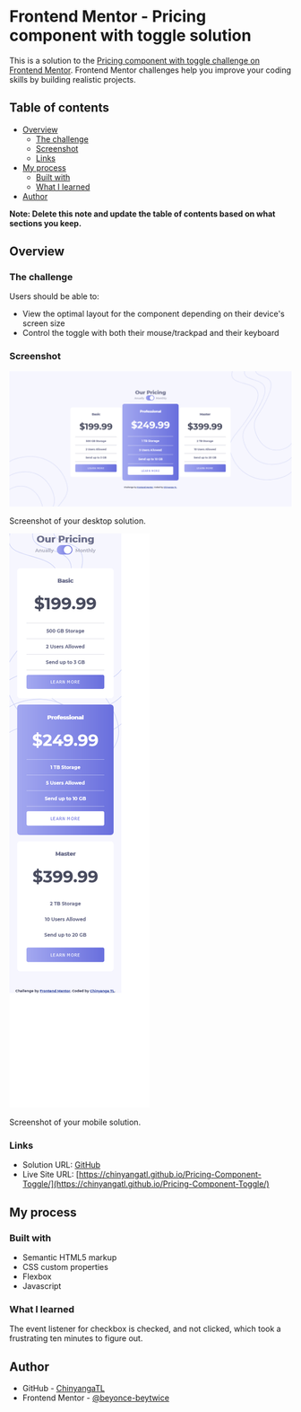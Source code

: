 # Frontend Mentor - Pricing component with toggle solution

This is a solution to the [Pricing component with toggle challenge on Frontend Mentor](https://www.frontendmentor.io/challenges/pricing-component-with-toggle-8vPwRMIC). Frontend Mentor challenges help you improve your coding skills by building realistic projects. 

## Table of contents

- [Overview](#overview)
  - [The challenge](#the-challenge)
  - [Screenshot](#screenshot)
  - [Links](#links)
- [My process](#my-process)
  - [Built with](#built-with)
  - [What I learned](#what-i-learned)
- [Author](#author)


**Note: Delete this note and update the table of contents based on what sections you keep.**

## Overview

### The challenge

Users should be able to:

- View the optimal layout for the component depending on their device's screen size
- Control the toggle with both their mouse/trackpad and their keyboard

### Screenshot

![](./screenshot.png)

Screenshot of your desktop solution. 

![](./screenshot-mobile.png)

Screenshot of your mobile solution. 
### Links

- Solution URL: [GitHub](https://github.com/ChinyangaTL/Pricing-Component-Toggle)
- Live Site URL: [https://chinyangatl.github.io/Pricing-Component-Toggle/](https://chinyangatl.github.io/Pricing-Component-Toggle/)

## My process

### Built with

- Semantic HTML5 markup
- CSS custom properties
- Flexbox
- Javascript

### What I learned

The event listener for checkbox is checked, and not clicked, which took a frustrating ten minutes to figure out.

## Author

- GitHub - [ChinyangaTL](https://www.your-site.com)
- Frontend Mentor - [@beyonce-beytwice](https://www.frontendmentor.io/profile/beyonce-beytwice)


